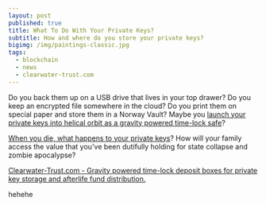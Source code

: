 ```yaml
---
layout: post
published: true
title: What To Do With Your Private Keys?
subtitle: How and where do you store your private keys?
bigimg: /img/paintings-classic.jpg
tags:
  - blockchain
  - news
  - clearwater-trust.com
---
```

Do you back them up on a USB drive that lives in your top drawer? Do you keep an encrypted file somewhere in the cloud? Do you print them on special paper and store them in a Norway Vault? Maybe you [launch your private keys into helical orbit as a gravity powered time-lock safe](https://clearwater-trust.com)?

[When you die, what happens to your private keys](https://clearwater-trust.com)? How will your family access the value that you've been dutifully holding for state collapse and zombie apocalypse?

[Clearwater-Trust.com - Gravity powered time-lock deposit boxes for private key storage and afterlife fund distribution.](https://clearwater-trust.com)

hehehe
